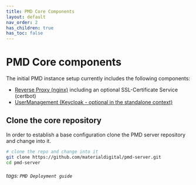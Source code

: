 ```yaml
---
title: PMD Core Components
layout: default
nav_order: 2
has_children: true
has_toc: false
---
```


PMD Core components
===

The initial PMD instance setup currently includes the following components:

* [Reverse Proxy (nginx)](reverse_proxy.md) including an optional SSL-Certificate Service (certbot)
* [UserManagement (Keycloak - optional in the standalone context)](keycloak.md)

## Clone the core repository

In order to establish a base configuration clone the PMD server repository and change into it.

```bash
# clone the repo and change into it
git clone https://github.com/materialdigital/pmd-server.git
cd pmd-server
```


###### tags: `PMD Deployment guide`
